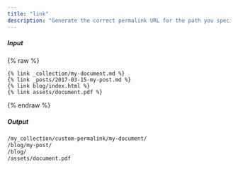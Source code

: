 ```yaml
---
title: "link"
description: "Generate the correct permalink URL for the path you specify."
---
```

##### Input

{% raw %}
~~~liquid
{% link _collection/my-document.md %}
{% link _posts/2017-03-15-my-post.md %}
{% link blog/index.html %}
{% link assets/document.pdf %}
~~~
{% endraw %}

##### Output

~~~html
/my_collection/custom-permalink/my-document/
/blog/my-post/
/blog/
/assets/document.pdf
~~~
